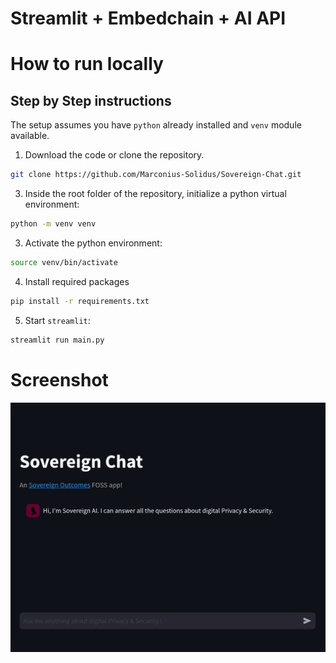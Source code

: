 
# Streamlit + Embedchain + AI API

# How to run locally
## Step by Step instructions

The setup assumes you have `python` already installed and `venv` module available.

1. Download the code or clone the repository.
```bash
git clone https://github.com/Marconius-Solidus/Sovereign-Chat.git
```
3. Inside the root folder of the repository, initialize a python virtual environment:
```bash
python -m venv venv
```
3. Activate the python environment:
```bash
source venv/bin/activate
```
4. Install required packages
```bash
pip install -r requirements.txt
```
5. Start `streamlit`:
```bash
streamlit run main.py
```

# Screenshot

![Screenshot](https://github.com/Marconius-Solidus/Sovereign-Chat/blob/main/Screenshot)
